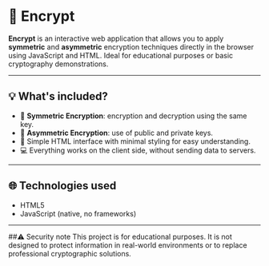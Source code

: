 # 🔐 Encrypt

**Encrypt** is an interactive web application that allows you to apply **symmetric** and **asymmetric** encryption techniques directly in the browser using JavaScript and HTML. Ideal for educational purposes or basic cryptography demonstrations.

---

## 💡 What's included?

- 🔁 **Symmetric Encryption**: encryption and decryption using the same key.
- 🔐 **Asymmetric Encryption**: use of public and private keys.
- 📜 Simple HTML interface with minimal styling for easy understanding.
- 💻 Everything works on the client side, without sending data to servers.

---

## 🌐 Technologies used

- HTML5
- JavaScript (native, no frameworks)

---

##⚠️ Security note
This project is for educational purposes. It is not designed to protect information in real-world environments or to replace professional cryptographic solutions.
